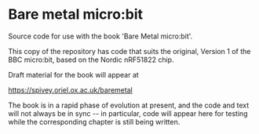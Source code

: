 # Bare metal micro:bit

Source code for use with the book 'Bare Metal micro:bit'.

This copy of the repository has code that suits the original, Version
1 of the BBC micro:bit, based on the Nordic nRF51822 chip.

Draft material for the book will appear at

https://spivey.oriel.ox.ac.uk/baremetal

The book is in a rapid phase of evolution at present, and the code and
text will not always be in sync -- in particular, code will appear
here for testing while the corresponding chapter is still being
written.
